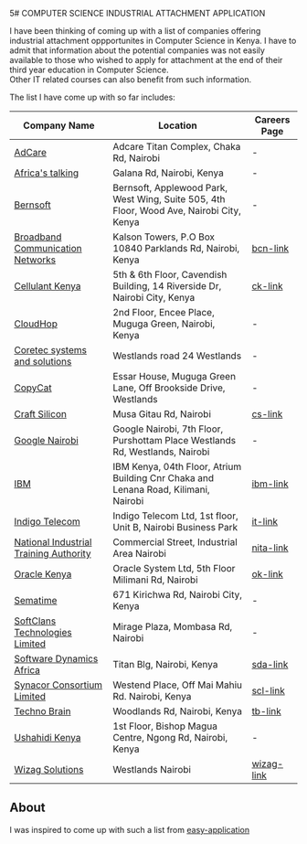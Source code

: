 5# COMPUTER SCIENCE INDUSTRIAL ATTACHMENT APPLICATION

I have been thinking of coming up with a list of companies offering industrial attachment oppportunites in Computer Science in Kenya. I have to admit that information about the potential companies was not easily available to those who wished to apply for attachment at the end of their third year education in Computer Science.  
Other IT related courses can also benefit from such information.  

The list I have come up with so far includes:  

| Company Name | Location | Careers Page |
| ----- | ----- | ----- |
| [AdCare](http://www.adcare.co.ke) | Adcare Titan Complex, Chaka Rd, Nairobi | - |
| [Africa's talking](https://www.africastalking.com) |  Galana Rd, Nairobi, Kenya | - |
| [Bernsoft](http://www.bernsoft.com)| Bernsoft, Applewood Park, West Wing, Suite 505, 4th Floor, Wood Ave, Nairobi City, Kenya| - |  
|[Broadband Communication Networks](http://www.broadcom.co.ke/) | Kalson Towers, P.O Box 10840 Parklands Rd, Nairobi, Kenya | [bcn-link](http://www.broadcom.co.ke/?page_id=3192) |
| [Cellulant Kenya](http://www.cellulant.com/) | 5th & 6th Floor, Cavendish Building, 14 Riverside Dr, Nairobi City, Kenya | [ck-link](http://www.cellulant.com/join-us) |
| [CloudHop](http://cloudhop.it) | 2nd Floor, Encee Place, Muguga Green, Nairobi, Kenya| - |
| [Coretec systems and solutions](http://coretec.co.ke/index.html) | Westlands road  24 Westlands  | - |
| [CopyCat](http://www.copycatgroup.com)|Essar House, Muguga Green Lane, Off Brookside Drive, Westlands| - |
| [Craft Silicon](http://www.craftsilicon.com)| Musa Gitau Rd, Nairobi | [cs-link](http://www.craftsilicon.com/careers.php) |
| [Google Nairobi](http://www.google.com/about/careers/locations/nairobi) | Google Nairobi, 7th Floor, Purshottam Place Westlands Rd, Westlands, Nairobi | - |
| [IBM](http://www.ibm.com/ke-en) | IBM Kenya, 04th Floor, Atrium Building Cnr Chaka and Lenana Road, Kilimani, Nairobi | [ibm-link](http://www-05.ibm.com/employment/emea/africa/) | 
| [Indigo Telecom](http://www.indigotelecom.com)| Indigo Telecom Ltd, 1st floor, Unit B, Nairobi Business Park| [it-link](http://www.indigotelecom.com/careers/) |
| [National Industrial Training Authority](http://www.nita.go.ke/) | Commercial Street, Industrial Area Nairobi | [nita-link](http://www.nita.go.ke/itap/student) |
| [Oracle Kenya](https://www.oracle.com/ke/index.html) | Oracle System Ltd, 5th Floor Milimani Rd, Nairobi | [ok-link](http://www.oracle.com/oms/campus/emea/index.html) |
| [Sematime](http://sematime.com/) | 671 Kirichwa Rd, Nairobi City, Kenya| - |
| [SoftClans Technologies Limited](http://www.softclans.co.ke) | Mirage Plaza, Mombasa Rd, Nairobi | - |
| [Software Dynamics Africa](https://www.softwaredynamics.co.ke/) | Titan Blg, Nairobi, Kenya | [sda-link](https://www.softwaredynamics.co.ke/jobs.html) |
| [Synacor Consortium Limited](http://synacor.co.ke/) | Westend Place, Off Mai Mahiu Rd. Nairobi, Kenya | [scl-link](http://synacor.co.ke/careers/) |
| [Techno Brain](https://technobraingroup.com) |  Woodlands Rd, Nairobi, Kenya | [tb-link](https://technobraingroup.com/careers/) |
| [Ushahidi Kenya](https://www.ushahidi.com) | 1st Floor, Bishop Magua Centre, Ngong Rd, Nairobi, Kenya| - |
| [Wizag Solutions](http://wizag.biz/) | Westlands Nairobi |[wizag-link](https://www.wizag.biz/talk-to-us/)|

## About

I was inspired to come up with such a list from [easy-application](https://github.com/j-delaney/easy-application)
